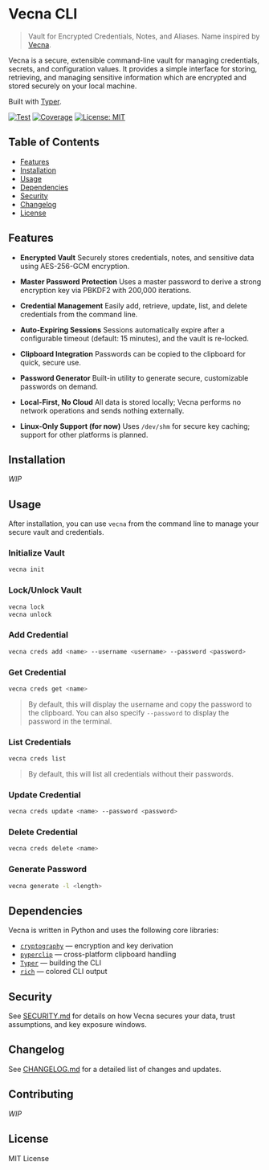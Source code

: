 # Vecna CLI
> Vault for Encrypted Credentials, Notes, and Aliases. Name inspired by [Vecna](https://forgottenrealms.fandom.com/wiki/Vecna).

Vecna is a secure, extensible command-line vault for managing credentials, secrets, and configuration values. It provides a simple interface for storing, retrieving, and managing sensitive information which are encrypted and stored securely on your local machine.

Built with [Typer](https://typer.tiangolo.com/).

[![Test](https://github.com/thrapai/vecna/actions/workflows/test.yml/badge.svg)](https://github.com/thrapai/vecna/actions/workflows/test.yaml)
[![Coverage](https://codecov.io/gh/thrapai/vecna/branch/master/graph/badge.svg)](https://codecov.io/gh/thrapai/vecna)
[![License: MIT](https://img.shields.io/badge/license-MIT-blue.svg)](LICENSE)

## Table of Contents

- [Features](#features)
- [Installation](#installation)
- [Usage](#usage)
- [Dependencies](#dependencies)
- [Security](#security)
- [Changelog](#changelog)
- [License](#license)

## Features

- **Encrypted Vault**
  Securely stores credentials, notes, and sensitive data using AES-256-GCM encryption.

- **Master Password Protection**
  Uses a master password to derive a strong encryption key via PBKDF2 with 200,000 iterations.

- **Credential Management**
  Easily add, retrieve, update, list, and delete credentials from the command line.

- **Auto-Expiring Sessions**
  Sessions automatically expire after a configurable timeout (default: 15 minutes), and the vault is re-locked.

- **Clipboard Integration**
  Passwords can be copied to the clipboard for quick, secure use.

- **Password Generator**
  Built-in utility to generate secure, customizable passwords on demand.

- **Local-First, No Cloud**
  All data is stored locally; Vecna performs no network operations and sends nothing externally.

- **Linux-Only Support (for now)**
  Uses `/dev/shm` for secure key caching; support for other platforms is planned.

## Installation

_WIP_

## Usage

After installation, you can use `vecna` from the command line to manage your secure vault and credentials.

### Initialize Vault

```bash
vecna init
```

### Lock/Unlock Vault

```bash
vecna lock
vecna unlock
```

### Add Credential

```bash
vecna creds add <name> --username <username> --password <password>
```

### Get Credential

```bash
vecna creds get <name>
```
> By default, this will display the username and copy the password to the clipboard. You can also specify `--password` to display the password in the terminal.

### List Credentials

```bash
vecna creds list
```

> By default, this will list all credentials without their passwords.

### Update Credential

```bash
vecna creds update <name> --password <password>
```

### Delete Credential

```bash
vecna creds delete <name>
```

### Generate Password

```bash
vecna generate -l <length>
```

## Dependencies

Vecna is written in Python and uses the following core libraries:

- [`cryptography`](https://pypi.org/project/cryptography/) — encryption and key derivation
- [`pyperclip`](https://pypi.org/project/pyperclip/) — cross-platform clipboard handling
- [`Typer`](https://pypi.org/project/typer/) — building the CLI
- [`rich`](https://pypi.org/project/rich/) — colored CLI output

## Security

See [SECURITY.md](SECURITY.md) for details on how Vecna secures your data, trust assumptions, and key exposure windows.

## Changelog

See [CHANGELOG.md](CHANGELOG.md) for a detailed list of changes and updates.

## Contributing

_WIP_

## License

MIT License

